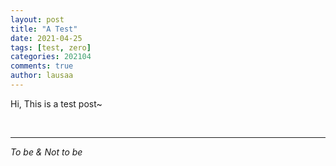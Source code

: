 ```yaml
---
layout: post
title: "A Test"
date: 2021-04-25
tags: [test, zero]
categories: 202104
comments: true
author: lausaa
---
```


Hi, This is a test post~

<br/>

***
*To be & Not to be*